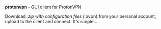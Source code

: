 **protonvpn** - GUI client for ProtonVPN

Download *.zip with configuration files (*.ovpn) from your personal account, upload to the client and connect. It's simple...
